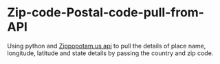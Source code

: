 # Zip-code-Postal-code-pull-from-API
Using python and <a href="http://api.zippopotam.us/">Zippopotam.us api</a> to pull the details of place name, longitude, latitude and state details by passing the country and zip code.
